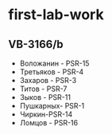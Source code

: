 
# first-lab-work
## VB-3166/b

* Воложанин - PSR-15
* Третьяков - PSR-4
* Захаров - PSR-3
* Титов - PSR-7
* Зыков - PSR-11
* Пушкарных- PSR-1
* Чиркин-PSR-14
* Ломцов - PSR-16


